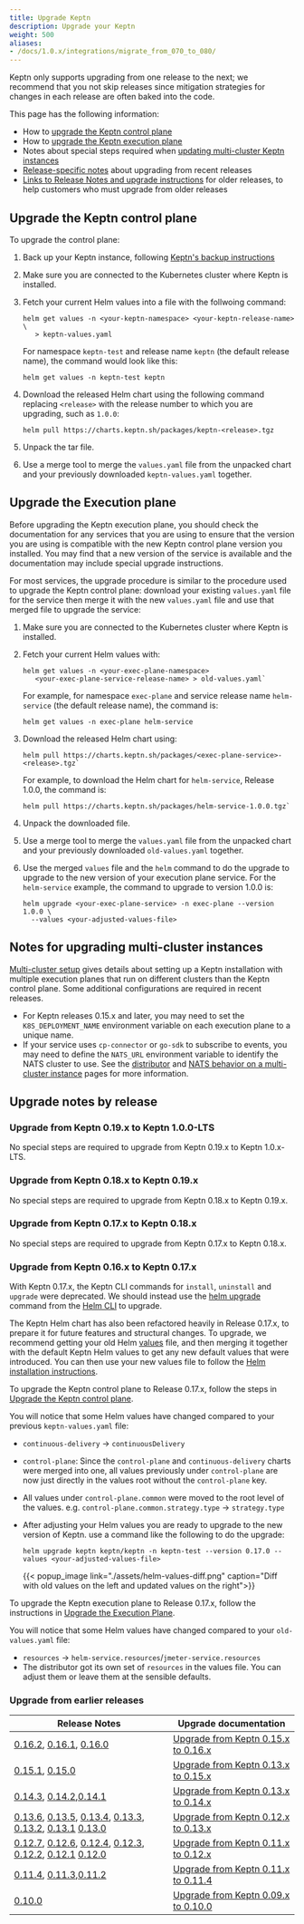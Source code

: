 ```yaml
---
title: Upgrade Keptn
description: Upgrade your Keptn
weight: 500
aliases:
- /docs/1.0.x/integrations/migrate_from_070_to_080/
---
```


Keptn only supports upgrading from one release to the next;
we recommend that you not skip releases
since mitigation strategies for changes in each release
are often baked into the code.

This page has the following information:

* How to [upgrade the Keptn control plane](#upgrade-the-keptn-control-plane)
* How to [upgrade the Keptn execution plane](#upgrade-the-execution-plane)
* Notes about special steps required when
  [updating multi-cluster Keptn instances](#notes-for-upgrading-multi-cluster-instances)
* [Release-specific notes](#upgrade-notes-by-release) about upgrading from recent releases
* [Links to Release Notes and upgrade instructions](#upgrade-from-earlier-releases) for older releases,
  to help customers who must upgrade from older releases

## Upgrade the Keptn control plane

To upgrade the control plane:

1. Back up your Keptn instance, following
   [Keptn's backup instructions](../../operate/backup_and_restore)
1. Make sure you are connected to the Kubernetes cluster where Keptn is installed.
1. Fetch your current Helm values into a file with the follwoing command:

   ```
   helm get values -n <your-keptn-namespace> <your-keptn-release-name> \
      > keptn-values.yaml
   ```

   For namespace `keptn-test` and release name `keptn` (the default release name),
   the command would look like this:

   ```
   helm get values -n keptn-test keptn
   ```

1. Download the released Helm chart using the following command
   replacing `<release>` with the release number to which you are upgrading,
   such as `1.0.0`:

   ```
   helm pull https://charts.keptn.sh/packages/keptn-<release>.tgz
   ```
1. Unpack the tar file.

1.  Use a merge tool to merge the `values.yaml` file from the unpacked chart
    and your previously downloaded `keptn-values.yaml` together.

## Upgrade the Execution plane

Before upgrading the Keptn execution plane,
you should check the documentation for any services that you are using
to ensure that the version you are using is compatible
with the new Keptn control plane version you installed.
You may find that a new version of the service is available
and the documentation may include special upgrade instructions.

For most services, the upgrade procedure is similar to the procedure used
to upgrade the Keptn control plane:
download your existing `values.yaml` file for the service
then merge it with the new `values.yaml` file
and use that merged file to upgrade the service:

1. Make sure you are connected to the Kubernetes cluster where Keptn is installed.
1. Fetch your current Helm values with:

   ```
   helm get values -n <your-exec-plane-namespace>
      <your-exec-plane-service-release-name> > old-values.yaml`
   ```
    For example, for namespace `exec-plane` and service release name `helm-service`
    (the default release name), the command is:

   ```
   helm get values -n exec-plane helm-service
   ```

1. Download the released Helm chart using:

   ```
   helm pull https://charts.keptn.sh/packages/<exec-plane-service>-<release>.tgz`
   ```

     For example, to download the Helm chart for `helm-service`, Release 1.0.0,
     the command is:

     ```
     helm pull https://charts.keptn.sh/packages/helm-service-1.0.0.tgz`
     ```

1. Unpack the downloaded file.
1. Use a merge tool to merge the `values.yaml` file from the unpacked chart
   and your previously downloaded `old-values.yaml` together.
1. Use the merged `values` file and the `helm` command to do the upgrade
   to upgrade to the new version of your execution plane service.
   For the `helm-service` example, the command to upgrade to version 1.0.0 is:

   ```
   helm upgrade <your-exec-plane-service> -n exec-plane --version 1.0.0 \
     --values <your-adjusted-values-file>
   ```

## Notes for upgrading multi-cluster instances

[Multi-cluster setup](../multi-cluster) gives details about setting up a Keptn installation
with multiple execution planes that run on different clusters than the Keptn control plane.
Some additional configurations are required in recent releases.

* For Keptn releases 0.15.x and later,
you may need to set the `K8S_DEPLOYMENT_NAME` environment variable on each execution plane to a unique name.
* If your service uses `cp-connector` or `go-sdk` to subscribe to events,
you may need to define the `NATS_URL` environment variable to identify the NATS cluster to use.
See the [distributor](../../reference/miscellaneous/distributor/#environment-variables)
and [NATS behavior on a multi-cluster instance](../../concepts/architecture/#nats-behavior-on-a-multi-cluster-instance)
pages for more information.


## Upgrade notes by release

### Upgrade from Keptn 0.19.x to Keptn 1.0.0-LTS

No special steps are required to upgrade from Keptn 0.19.x to Keptn 1.0.x-LTS.

### Upgrade from Keptn 0.18.x to Keptn 0.19.x

No special steps are required to upgrade from Keptn 0.18.x to Keptn 0.19.x.

### Upgrade from Keptn 0.17.x to Keptn 0.18.x

No special steps are required to upgrade from Keptn 0.17.x to Keptn 0.18.x.

### Upgrade from Keptn 0.16.x to Keptn 0.17.x

With Keptn 0.17.x, the Keptn CLI commands for `install`, `uninstall` and `upgrade` were deprecated.
We should instead use the [helm upgrade](https://helm.sh/docs/helm/helm_upgrade/) command
from the [Helm CLI](https://helm.sh/docs/helm/) to upgrade.

The Keptn Helm chart has also been refactored heavily in Release 0.17.x,
to prepare it for future features and structural changes.
To upgrade, we recommend getting your old Helm [values](../../reference/files/values) file,
and then merging it together with the default Keptn Helm values
to get any new default values that were introduced.
You can then use your new values file to follow the
[Helm installation instructions](../helm-install).

To upgrade the Keptn control plane to Release 0.17.x,
follow the steps in [Upgrade the Keptn control plane](#upgrade-the-keptn-control-plane).

You will notice that some Helm values have changed compared to your previous `keptn-values.yaml` file:
- `continuous-delivery` -> `continuousDelivery`
- `control-plane`: Since the `control-plane` and `continuous-delivery` charts were merged into one,
  all values previously under `control-plane` are now just directly in the values root
  without the `control-plane` key.
- All values under `control-plane.common` were moved to the root level of the values.
  e.g. `control-plane.common.strategy.type` -> `strategy.type`

- After adjusting your Helm values you are ready to upgrade to the new version of Keptn.
  use a command like the following to do the upgrade:

   ```
   helm upgrade keptn keptn/keptn -n keptn-test --version 0.17.0 --values <your-adjusted-values-file>
   ```

  {{< popup_image
  link="./assets/helm-values-diff.png"
  caption="Diff with old values on the left and updated values on the right">}}

To upgrade the Keptn execution  plane to Release 0.17.x,
follow the instructions in [Upgrade the Execution Plane](#upgrade-the-execution-plane).

You will notice that some Helm values have changed compared to your `old-values.yaml` file:

- `resources` -> `helm-service.resources`/`jmeter-service.resources`
- The distributor got its own set of `resources` in the values file.
  You can adjust them or leave them at the sensible defaults.

### Upgrade from earlier releases

|Release Notes                    |Upgrade documentation                                       |
|-------------------------------- |----------------------------------------------------------- |
|[0.16.2](../../../news/release_announcements/keptn-0162/), [0.16.1](../../../news/release_announcements/keptn-0161/), [0.16.0](../../../news/release_announcements/keptn-0160/)   | [Upgrade from Keptn 0.15.x to 0.16.x](../../../0.16.x/operate/upgrade)     |
|[0.15.1](../../../news/release_announcements/keptn-0151/), [0.15.0](../../../news/release_announcements/keptn-0150/)   | [Upgrade from Keptn 0.13.x to 0.15.x](../../../0.15.x/operate/upgrade)     |
|[0.14.3](../../../news/release_announcements/keptn-0143/), [0.14.2](../../../news/release_announcements/keptn-0142/),[0.14.1](../../../news/release_announcements/keptn-0141/)   | [Upgrade from Keptn 0.13.x to 0.14.x](../../../0.14.x/operate/upgrade)     |
|[0.13.6](../../../news/release_announcements/keptn-0136/), [0.13.5](../../../news/release_announcements/keptn-0135/), [0.13.4](../../../news/release_announcements/keptn-0134/), [0.13.3](../../../news/release_announcements/keptn-0133/), [0.13.2](../../../news/release_announcements/keptn-0132/), [0.13.1](../../../news/release_announcements/keptn-0131/)  [0.13.0](../../../news/release_announcements/keptn-0130/)    | [Upgrade from Keptn 0.12.x to 0.13.x](../../../0.13.x/operate/upgrade)     |
|[0.12.7](../../../news/release_announcements/keptn-0127/), [0.12.6](../../../news/release_announcements/keptn-0126/), [0.12.4](../../../news/release_announcements/keptn-0124/), [0.12.3](../../../news/release_announcements/keptn-0123/), [0.12.2](../../../news/release_announcements/keptn-0122/), [0.12.1](../../../news/release_announcements/keptn-0121/)  [0.12.0](../../../news/release_announcements/keptn-0130/)    | [Upgrade from Keptn 0.11.x to 0.12.x](../../../0.12.x/operate/upgrade)     |
|[0.11.4](../../../news/release_announcements/keptn-0114/), [0.11.3](../../../news/release_announcements/keptn-0113/),[0.11.2](../../../news/release_announcements/keptn-0112/)   | [Upgrade from Keptn 0.11.x to 0.11.4](../../../0.11.x/operate/upgrade)     |
|[0.10.0](../../../news/release_announcements/keptn-0100/)   | [Upgrade from Keptn 0.09.x to 0.10.0](../../../0.10.x/operate/upgrade)     |


